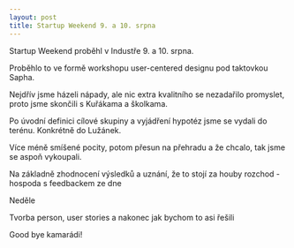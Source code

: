 ```yaml
---
layout: post
title: Startup Weekend 9. a 10. srpna
---
```


Startup Weekend proběhl v Industře 9. a 10. srpna.

Proběhlo to ve formě workshopu user-centered designu pod taktovkou Sapha.

Nejdřív jsme házeli nápady, ale nic extra kvalitního se nezadařilo promyslet, proto jsme skončili s Kuřákama a školkama.

Po úvodní definici cílové skupiny a vyjádření hypotéz jsme se vydali do terénu. Konkrétně do Lužánek.

Více méně smíšené pocity, potom přesun na přehradu a že chcalo, tak jsme se aspoň vykoupali.

Na základně zhodnocení výsledků a uznání, že to stojí za houby rozchod - hospoda s feedbackem ze dne

Neděle

Tvorba person, user stories a nakonec jak bychom to asi řešili

Good bye kamarádi!

